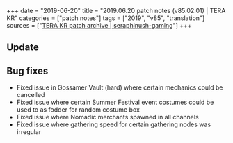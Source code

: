 +++
date = "2019-06-20"
title = "2019.06.20 patch notes (v85.02.01) | TERA KR"
categories = ["patch notes"]
tags = ["2019", "v85", "translation"]
sources = ["[TERA KR patch archive | seraphinush-gaming](/ko/patch/2019/v85-02-01)"]
+++

## Update

## Bug fixes

- Fixed issue in Gossamer Vault (hard) where certain mechanics could be cancelled
- Fixed issue where certain Summer Festival event costumes could be used to as fodder for random costume box
- Fixed issue where Nomadic merchants spawned in all channels
- Fixed issue where gathering speed for certain gathering nodes was irregular
